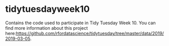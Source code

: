 # tidytuesdayweek10
Contains the code used to participate in Tidy Tuesday Week 10. You can find more information about this project here:https://github.com/rfordatascience/tidytuesday/tree/master/data/2019/2019-03-05.
